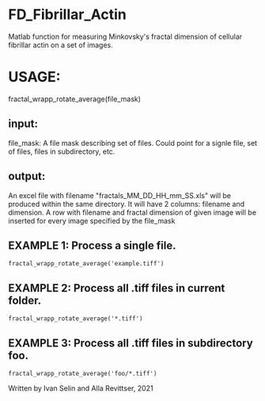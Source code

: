 # FD_Fibrillar_Actin
Matlab function for measuring Minkovsky's fractal dimension of cellular fibrillar actin on a set of images.


USAGE:
====

fractal_wrapp_rotate_average(file_mask)


input:
----

   file_mask: A file mask describing set of files. Could point for a signle file, set of files, files in subdirectory, etc.
   
output:
----

   An excel file with filename "fractals_MM_DD_HH_mm_SS.xls" will be produced within the same directory. It will have 2 columns: filename and dimension. A row with filename and fractal dimension of given image will be inserted for every image specified by the file_mask


EXAMPLE 1: Process a single file.
----

    fractal_wrapp_rotate_average('example.tiff')

EXAMPLE 2: Process all .tiff files in current folder.
----

    fractal_wrapp_rotate_average('*.tiff')  

EXAMPLE 3: Process all .tiff files in subdirectory foo.
----

    fractal_wrapp_rotate_average('foo/*.tiff')


Written by Ivan Selin and Alla Revittser, 2021